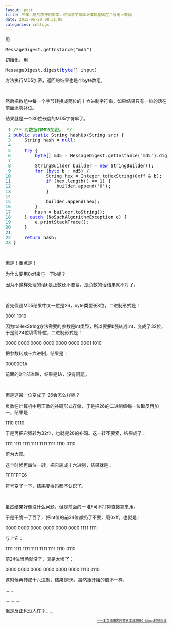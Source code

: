 ```yaml
---
layout: post
title: 三年六班的李子明同学，你妈拿了两本计算机基础在二号树上等你
date: 2015-05-20 08:31:00
categories: cnblogs
---
```


<p>用</p>
<div class="cnblogs_code">
<pre>MessageDigest.getInstance("md5")</pre>
</div>
<p>初始化，用</p>
<div class="cnblogs_code">
<pre>MessageDigest.digest(<span style="color: #0000ff;">byte</span>[] input)</pre>
</div>
<p>方法执行MD5加密，返回的结果也是个byte数组。</p>
<p>&nbsp;</p>
<p>然后把数组中每一个字节转换成两位的十六进制字符串，如果结果只有一位的话在前面添零补位。</p>
<p>结果就是一个30位长度的MD5字符串了。</p>
<div class="cnblogs_code">
<pre><span style="color: #008080;"> 1</span> <span style="color: #008000;">/**</span><span style="color: #008000;"> 对数据作MD5加密。 </span><span style="color: #008000;">*/</span>
<span style="color: #008080;"> 2</span> <span style="color: #0000ff;">public</span> <span style="color: #0000ff;">static</span><span style="color: #000000;"> String hashUp(String src) {
</span><span style="color: #008080;"> 3</span>     String hash = <span style="color: #0000ff;">null</span><span style="color: #000000;">;
</span><span style="color: #008080;"> 4</span> 
<span style="color: #008080;"> 5</span>     <span style="color: #0000ff;">try</span><span style="color: #000000;"> {
</span><span style="color: #008080;"> 6</span>         <span style="color: #0000ff;">byte</span>[] md5 = MessageDigest.getInstance("md5"<span style="color: #000000;">).digest(src.getBytes());
</span><span style="color: #008080;"> 7</span> 
<span style="color: #008080;"> 8</span>         StringBuilder builder = <span style="color: #0000ff;">new</span><span style="color: #000000;"> StringBuilder();
</span><span style="color: #008080;"> 9</span>         <span style="color: #0000ff;">for</span> (<span style="color: #0000ff;">byte</span><span style="color: #000000;"> b : md5) {
</span><span style="color: #008080;">10</span>             String hex = Integer.toHexString(0xff &amp;<span style="color: #000000;"> b);
</span><span style="color: #008080;">11</span>             <span style="color: #0000ff;">if</span> (hex.length() == 1<span style="color: #000000;">) {
</span><span style="color: #008080;">12</span>                 builder.append('0'<span style="color: #000000;">);
</span><span style="color: #008080;">13</span> <span style="color: #000000;">            }
</span><span style="color: #008080;">14</span> 
<span style="color: #008080;">15</span> <span style="color: #000000;">            builder.append(hex);
</span><span style="color: #008080;">16</span> <span style="color: #000000;">        }
</span><span style="color: #008080;">17</span>         hash =<span style="color: #000000;"> builder.toString();
</span><span style="color: #008080;">18</span>     } <span style="color: #0000ff;">catch</span><span style="color: #000000;"> (NoSuchAlgorithmException e) {
</span><span style="color: #008080;">19</span> <span style="color: #000000;">        e.printStackTrace();
</span><span style="color: #008080;">20</span> <span style="color: #000000;">    }
</span><span style="color: #008080;">21</span> 
<span style="color: #008080;">22</span>     <span style="color: #0000ff;">return</span><span style="color: #000000;"> hash;
</span><span style="color: #008080;">23</span> }</pre>
</div>
<p>&nbsp;</p>
<p>但是！重点是！</p>
<p>为什么要用0xff来与一下b呢？</p>
<p>因为不这样处理的话b是正数还不要紧，是负数的话结果就不对了。</p>
<p>&nbsp;</p>
<p>首先假设MD5结果中某一位是26，byte类型长8位，二进制形式是：</p>
<p>0001 1010</p>
<p>因为toHexString方法需要的参数是int类型，所以要把b强转成int，变成了32位，于是前24位填零补位，二进制形式是：</p>
<p>0000 0000 0000 0000 0000 0000 0001 1010</p>
<p>把参数转成十六进制，结果是：</p>
<p>0000001A</p>
<p>前面的0全部省略，结果是1A，没有问题。</p>
<p>&nbsp;</p>
<p>但是这某一位变成了-26会怎么样呢？</p>
<p>负数在计算机中用正数的补码形式存储，于是把26的二进制值每一位取反再加一，结果是：</p>
<p>1110 0110</p>
<p>于是再把它强转为32位，也就是26的补码。这一转不要紧，结果成了：</p>
<p>1111 1111 1111 1111 1111 1111 1110 0110</p>
<p>蔚为大观。</p>
<p>这个时候再四位一转，把它转成十六进制，结果就是：</p>
<p>FFFFFFE6</p>
<p>符号变了一下，结果变得妈都不认识了。</p>
<p>&nbsp;</p>
<p>虽然结果好像没什么问题，但是前面的一堆F可不打算直接拿来用。</p>
<p>于是干脆一了百了，把int值的前24位都扔了不要，用0xff，也就是：</p>
<p>0000 0000 0000 0000 0000 0000 1111 1111</p>
<p>与上它：</p>
<p>1111 1111 1111 1111 1111 1111 1110 0110</p>
<p>前24位当场就没了，真是太惨了：</p>
<p>0000 0000 0000 0000 0000 0000 1110 0110</p>
<p>这时候再转成十六进制，结果是E6，虽然跟开始的值不一样，</p>
<p>&hellip;&hellip;</p>
<p>&hellip;&hellip;&hellip;&hellip;</p>
<p>但是反正也没人在乎&hellip;&hellip;</p>

<div align=right><a href="https://github.com/mlxy"><font size=1>——本文由博客园搬家工具SRBCnblogs转换而成</font></a></div>